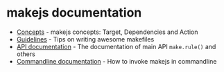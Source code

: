 # makejs documentation

* [Concepts](concept.md) - makejs concepts: Target, Dependencies and Action
* [Guidelines](tip.md) - Tips on writing awesome makefiles
* [API documentation](api.md) - The documentation of main API `make.rule()` and others
* [Commandline documentation](cli.md) - How to invoke makejs in commandline